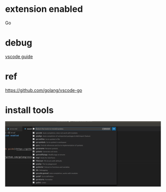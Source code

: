 # extension enabled
Go

# debug

  [vscode guide](https://github.com/Microsoft/vscode-go/wiki/Debugging-Go-code-using-VS-Code)

# ref
https://github.com/golang/vscode-go

# install tools
![install the tools from　menu "command palette" ](images/vscode_install_tools.png)
